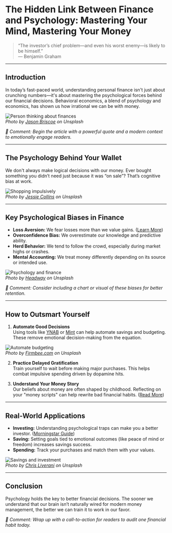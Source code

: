 # The Hidden Link Between Finance and Psychology: Mastering Your Mind, Mastering Your Money

> “The investor’s chief problem—and even his worst enemy—is likely to be himself.”  
> — Benjamin Graham

---

## Introduction

In today’s fast-paced world, understanding personal finance isn't just about crunching numbers—it's about mastering the psychological forces behind our financial decisions. Behavioral economics, a blend of psychology and economics, has shown us how irrational we can be with money.

![Person thinking about finances](https://images.unsplash.com/photo-1556741533-f6acd647d2fb?auto=format&fit=crop&w=800&q=80)  
*Photo by [Jason Briscoe](https://unsplash.com/@jasondbriscoe) on Unsplash*

*💬 Comment: Begin the article with a powerful quote and a modern context to emotionally engage readers.*

---

## The Psychology Behind Your Wallet

We don't always make logical decisions with our money. Ever bought something you didn’t need just because it was “on sale”? That’s cognitive bias at work.

![Shopping impulsively](https://images.unsplash.com/photo-1504384308090-c894fdcc538d?auto=format&fit=crop&w=800&q=80)  
*Photo by [Jessie Collins](https://unsplash.com/@jessiefink) on Unsplash*

---

## Key Psychological Biases in Finance

- **Loss Aversion:** We fear losses more than we value gains. ([Learn More](#))  
- **Overconfidence Bias:** We overestimate our knowledge and predictive ability.  
- **Herd Behavior:** We tend to follow the crowd, especially during market highs or crashes.  
- **Mental Accounting:** We treat money differently depending on its source or intended use.

![Psychology and finance](https://images.unsplash.com/photo-1542223616-9951e6243c7e?auto=format&fit=crop&w=800&q=80)  
*Photo by [Headway](https://unsplash.com/@headwayio) on Unsplash*

*💬 Comment: Consider including a chart or visual of these biases for better retention.*

---

## How to Outsmart Yourself

1. **Automate Good Decisions**  
Using tools like [YNAB](https://www.youneedabudget.com/) or [Mint](https://www.mint.com/) can help automate savings and budgeting. These remove emotional decision-making from the equation.

![Automate budgeting](https://images.unsplash.com/photo-1565372910296-f15128480b5c?auto=format&fit=crop&w=800&q=80)  
*Photo by [Firmbee.com](https://unsplash.com/@firmbee) on Unsplash*

2. **Practice Delayed Gratification**  
Train yourself to wait before making major purchases. This helps combat impulsive spending driven by dopamine hits.

3. **Understand Your Money Story**  
Our beliefs about money are often shaped by childhood. Reflecting on your "money scripts" can help rewrite bad financial habits. ([Read More](#))

---

## Real-World Applications

- **Investing:** Understanding psychological traps can make you a better investor. ([Morningstar Guide](https://www.morningstar.com/))  
- **Saving:** Setting goals tied to emotional outcomes (like peace of mind or freedom) increases savings success.  
- **Spending:** Track your purchases and match them with your values.

![Savings and investment](https://images.unsplash.com/photo-1518611012118-f68e48f94f13?auto=format&fit=crop&w=800&q=80)  
*Photo by [Chris Liverani](https://unsplash.com/@chrisliverani) on Unsplash*

---

## Conclusion

Psychology holds the key to better financial decisions. The sooner we understand that our brain isn’t naturally wired for modern money management, the better we can train it to work in our favor.

*💬 Comment: Wrap up with a call-to-action for readers to audit one financial habit today.*

